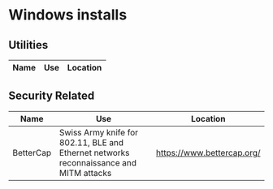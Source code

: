 # Windows installs

## Utilities
Name         | Use           | Location
------------ | ------------- | -------------

## Security Related
Name         | Use           | Location
------------ | ------------- | -------------
BetterCap    | Swiss Army knife for 802.11, BLE and Ethernet networks reconnaissance and MITM attacks | https://www.bettercap.org/
